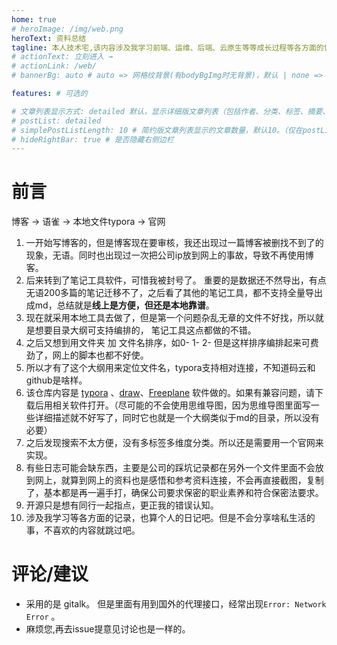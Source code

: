 ```yaml
---
home: true
# heroImage: /img/web.png
heroText: 资料总结
tagline: 本人技术宅,该内容涉及我学习前端、运维、后端、云原生等等成长过程等各方面的记录。
# actionText: 立刻进入 →
# actionLink: /web/
# bannerBg: auto # auto => 网格纹背景(有bodyBgImg时无背景)，默认 | none => 无 | '大图地址' | background: 自定义背景样式       提示：如发现文本颜色不适应你的背景时可以到palette.styl修改$bannerTextColor变量

features: # 可选的

# 文章列表显示方式: detailed 默认，显示详细版文章列表（包括作者、分类、标签、摘要、分页等）| simple => 显示简约版文章列表（仅标题和日期）| none 不显示文章列表
# postList: detailed
# simplePostListLength: 10 # 简约版文章列表显示的文章数量，默认10。（仅在postList设置为simple时生效）
# hideRightBar: true # 是否隐藏右侧边栏
---
```



# 前言
博客 -> 语雀 -> 本地文件typora -> 官网

1. 一开始写博客的，但是博客现在要审核，我还出现过一篇博客被删找不到了的现象，无语。同时也出现过一次把公司ip放到网上的事故，导致不再使用博客。
2. 后来转到了笔记工具软件，可惜我被封号了。 重要的是数据还不然导出，有点无语200多篇的笔记迁移不了，之后看了其他的笔记工具，都不支持全量导出成md，总结就是**线上是方便，但还是本地靠谱**。
3. 现在就采用本地工具去做了，但是第一个问题杂乱无章的文件不好找，所以就是想要目录大纲可支持编排的， 笔记工具这点都做的不错。
4. 之后又想到用文件夹 加 文件名排序，如0- 1- 2- 但是这样排序编排起来可费劲了，网上的脚本也都不好使。
5. 所以才有了这个大纲用来定位文件名，typora支持相对连接，不知道码云和github是啥样。
6. 该仓库内容是 [typora](https://typora.io/) 、[draw](https://app.diagrams.net/)、[Freeplane](https://www.freeplane.org/wiki/index.php/Home) 软件做的。如果有兼容问题，请下载后用相关软件打开。（尽可能的不会使用思维导图，因为思维导图里面写一些详细描述就不好写了，同时它也就是一个大纲类似于md的目录，所以没有必要）
7. 之后发现搜索不太方便，没有多标签多维度分类。所以还是需要用一个官网来实现。
8. 有些日志可能会缺东西，主要是公司的踩坑记录都在另外一个文件里面不会放到网上，就算到网上的资料也是感悟和参考资料连接，不会再直接截图，复制了，基本都是再一遍手打，确保公司要求保密的职业素养和符合保密法要求。
9. 开源只是想有同行一起指点，更正我的错误认知。
10. 涉及我学习等各方面的记录，也算个人的日记吧。但是不会分享啥私生活的事，不喜欢的内容就跳过吧。

# 评论/建议
- 采用的是 gitalk。 但是里面有用到国外的代理接口，经常出现`Error: Network Error` 。 
- 麻烦您,再去issue提意见讨论也是一样的。


